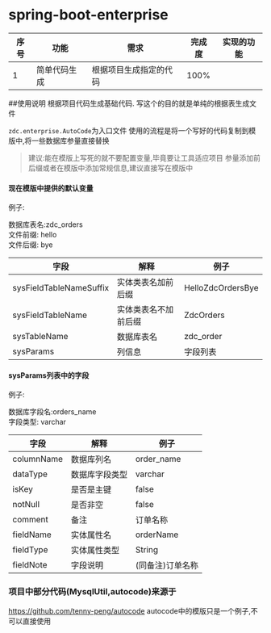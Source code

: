 # spring-boot-enterprise

|序号|功能|需求|完成度|实现的功能|
|---|---|---|---|---|
|1|简单代码生成|根据项目生成指定的代码|100%||





##使用说明
根据项目代码生成基础代码.
写这个的目的就是单纯的根据表生成文件

`zdc.enterprise.AutoCode`为入口文件
使用的流程是将一个写好的代码复制到模版中,将一些数据库参量直接替换

>建议:能在模版上写死的就不要配置变量,毕竟要让工具适应项目
参量添加前后缀或者在模版中添加常规信息,建议直接写在模版中


#### 现在模版中提供的默认变量

例子: 

数据库表名:zdc_orders <br/>
文件前缀: hello <br/>
文件后缀: bye <br/>
 
|字段|解释|例子|
|---|---|---|
|sysFieldTableNameSuffix|实体类表名加前后缀|HelloZdcOrdersBye|
|sysFieldTableName|实体类表名不加前后缀|ZdcOrders|
|sysTableName|数据库表名|zdc_order|
|sysParams|列信息|字段列表|

#### sysParams列表中的字段

例子: 

数据库字段名:orders_name <br/>
字段类型: varchar <br/>


|字段|解释|例子|
|---|---|---|
|columnName|数据库列名|order_name|
|dataType|数据库字段类型|varchar|
|isKey|是否是主键|false|
|notNull|是否非空|false|
|comment|备注|订单名称|
|fieldName|实体属性名|orderName|
|fieldType|实体属性类型|String|
|fieldNote|字段说明|(同备注)订单名称|

### 项目中部分代码(MysqlUtil,autocode)来源于
https://github.com/tenny-peng/autocode
autocode中的模版只是一个例子,不可以直接使用